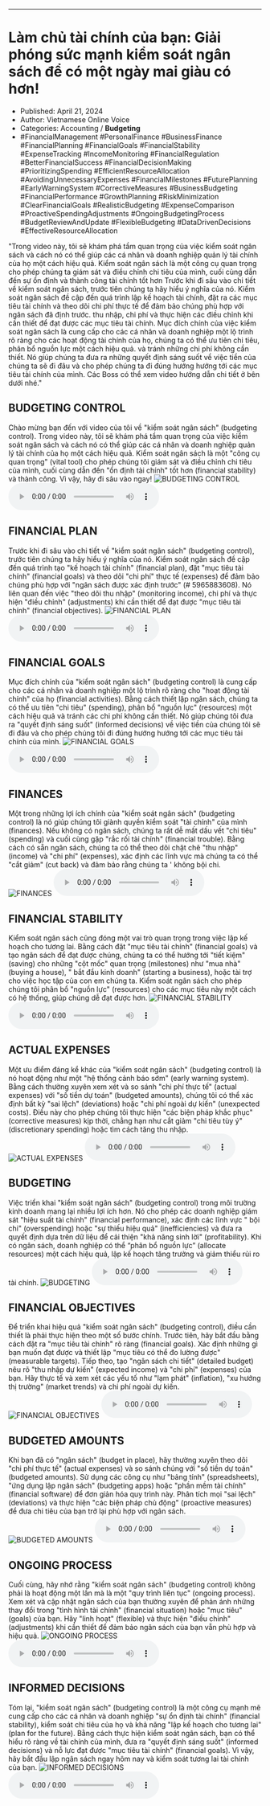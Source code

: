 
---

# Làm chủ tài chính của bạn: Giải phóng sức mạnh kiểm soát ngân sách để có một ngày mai giàu có hơn!

- Published: April 21, 2024
- Author: Vietnamese Online Voice
- Categories: Accounting / **Budgeting**
- #FinancialManagement #PersonalFinance #BusinessFinance #FinancialPlanning #FinancialGoals #FinancialStability #ExpenseTracking #IncomeMonitoring #FinancialRegulation #BetterFinancialSuccess #FinancialDecisionMaking #PrioritizingSpending #EfficientResourceAllocation #AvoidingUnnecessaryExpenses #FinancialMilestones #FuturePlanning #EarlyWarningSystem #CorrectiveMeasures #BusinessBudgeting #FinancialPerformance #GrowthPlanning #RiskMinimization #ClearFinancialGoals #RealisticBudgeting #ExpenseComparison #ProactiveSpendingAdjustments #OngoingBudgetingProcess #BudgetReviewAndUpdate #FlexibleBudgeting #DataDrivenDecisions #EffectiveResourceAllocation

"Trong video này, tôi sẽ khám phá tầm quan trọng của việc kiểm soát ngân sách và cách nó có thể giúp các cá nhân và doanh nghiệp quản lý tài chính của họ một cách hiệu quả. Kiểm soát ngân sách là một công cụ quan trọng cho phép chúng ta giám sát và điều chỉnh chi tiêu của mình, cuối cùng dẫn đến sự ổn định và thành công tài chính tốt hơn Trước khi đi sâu vào chi tiết về kiểm soát ngân sách, trước tiên chúng ta hãy hiểu ý nghĩa của nó. Kiểm soát ngân sách đề cập đến quá trình lập kế hoạch tài chính, đặt ra các mục tiêu tài chính và theo dõi chi phí thực tế để đảm bảo chúng phù hợp với ngân sách đã định trước. thu nhập, chi phí và thực hiện các điều chỉnh khi cần thiết để đạt được các mục tiêu tài chính. Mục đích chính của việc kiểm soát ngân sách là cung cấp cho các cá nhân và doanh nghiệp một lộ trình rõ ràng cho các hoạt động tài chính của họ, chúng ta có thể ưu tiên chi tiêu, phân bổ nguồn lực một cách hiệu quả. và tránh những chi phí không cần thiết. Nó giúp chúng ta đưa ra những quyết định sáng suốt về việc tiền của chúng ta sẽ đi đâu và cho phép chúng ta đi đúng hướng hướng tới các mục tiêu tài chính của mình. Các Boss có thể xem video hướng dẫn chi tiết ở bên dưới nhé."


## BUDGETING CONTROL

Chào mừng bạn đến với video của tôi về "kiểm soát ngân sách" (budgeting control). Trong video này, tôi sẽ khám phá tầm quan trọng của việc kiểm soát ngân sách và cách nó có thể giúp các cá nhân và doanh nghiệp quản lý tài chính của họ một cách hiệu quả. Kiểm soát ngân sách là một "công cụ quan trọng" (vital tool) cho phép chúng tôi giám sát và điều chỉnh chi tiêu của mình, cuối cùng dẫn đến "ổn định tài chính" tốt hơn (financial stability) và thành công. Vì vậy, hãy đi sâu vào ngay!
![BUDGETING CONTROL](https://http-archiver-apis-production-80.schnworks.com/storage/images/transitions/2024-04-21/transition--11061199811-Montserrat-Regular-673AB7.jpg)
<audio controls>
    <source src="https://http-archiver-apis-production-80.schnworks.com/storage/audio/file-54020063635.mp3" type="audio/mpeg">
</audio>



## FINANCIAL PLAN

Trước khi đi sâu vào chi tiết về "kiểm soát ngân sách" (budgeting control), trước tiên chúng ta hãy hiểu ý nghĩa của nó. Kiểm soát ngân sách đề cập đến quá trình tạo "kế hoạch tài chính" (financial plan), đặt "mục tiêu tài chính" (financial goals) và theo dõi "chi phí" thực tế (expenses) để đảm bảo chúng phù hợp với "ngân sách được xác định trước" (# 5965883608). Nó liên quan đến việc "theo dõi thu nhập" (monitoring income), chi phí và thực hiện "điều chỉnh" (adjustments) khi cần thiết để đạt được "mục tiêu tài chính" (financial objectives).
![FINANCIAL PLAN](https://http-archiver-apis-production-80.schnworks.com/storage/images/transitions/2024-04-21/transition-33549616114-Montserrat-Medium-880E4F.jpg)
<audio controls>
    <source src="https://http-archiver-apis-production-80.schnworks.com/storage/audio/file-29169327399.mp3" type="audio/mpeg">
</audio>



## FINANCIAL GOALS

Mục đích chính của "kiểm soát ngân sách" (budgeting control) là cung cấp cho các cá nhân và doanh nghiệp một lộ trình rõ ràng cho "hoạt động tài chính" của họ (financial activities). Bằng cách thiết lập ngân sách, chúng ta có thể ưu tiên "chi tiêu" (spending), phân bổ "nguồn lực" (resources) một cách hiệu quả và tránh các chi phí không cần thiết. Nó giúp chúng tôi đưa ra "quyết định sáng suốt" (informed decisions) về việc tiền của chúng tôi sẽ đi đâu và cho phép chúng tôi đi đúng hướng hướng tới các mục tiêu tài chính của mình.
![FINANCIAL GOALS](https://http-archiver-apis-production-80.schnworks.com/storage/images/transitions/2024-04-21/transition--33892607866-Montserrat-SemiBold-673AB7.jpg)
<audio controls>
    <source src="https://http-archiver-apis-production-80.schnworks.com/storage/audio/file-11492979169.mp3" type="audio/mpeg">
</audio>



## FINANCES

Một trong những lợi ích chính của "kiểm soát ngân sách" (budgeting control) là nó giúp chúng tôi giành quyền kiểm soát "tài chính" của mình (finances). Nếu không có ngân sách, chúng ta rất dễ mất dấu vết "chi tiêu" (spending) và cuối cùng gặp "rắc rối tài chính" (financial trouble). Bằng cách có sẵn ngân sách, chúng ta có thể theo dõi chặt chẽ "thu nhập" (income) và "chi phí" (expenses), xác định các lĩnh vực mà chúng ta có thể "cắt giảm" (cut back) và đảm bảo rằng chúng ta ' không bội chi.
![FINANCES](https://http-archiver-apis-production-80.schnworks.com/storage/images/transitions/2024-04-21/transition-26852631393-Montserrat-ExtraBold-880E4F.jpg)
<audio controls>
    <source src="https://http-archiver-apis-production-80.schnworks.com/storage/audio/file-27092890395.mp3" type="audio/mpeg">
</audio>



## FINANCIAL STABILITY

Kiểm soát ngân sách cũng đóng một vai trò quan trọng trong việc lập kế hoạch cho tương lai. Bằng cách đặt "mục tiêu tài chính" (financial goals) và tạo ngân sách để đạt được chúng, chúng ta có thể hướng tới "tiết kiệm" (saving) cho những "cột mốc" quan trọng (milestones) như "mua nhà" (buying a house), " bắt đầu kinh doanh" (starting a business), hoặc tài trợ cho việc học tập của con em chúng ta. Kiểm soát ngân sách cho phép chúng tôi phân bổ "nguồn lực" (resources) cho các mục tiêu này một cách có hệ thống, giúp chúng dễ đạt được hơn.
![FINANCIAL STABILITY](https://http-archiver-apis-production-80.schnworks.com/storage/images/transitions/2024-04-21/transition-3066456133-Montserrat-ExtraBold-004895.jpg)
<audio controls>
    <source src="https://http-archiver-apis-production-80.schnworks.com/storage/audio/file-19214920097.mp3" type="audio/mpeg">
</audio>



## ACTUAL EXPENSES

Một ưu điểm đáng kể khác của "kiểm soát ngân sách" (budgeting control) là nó hoạt động như một "hệ thống cảnh báo sớm" (early warning system). Bằng cách thường xuyên xem xét và so sánh "chi phí thực tế" (actual expenses) với "số tiền dự toán" (budgeted amounts), chúng tôi có thể xác định bất kỳ "sai lệch" (deviations) hoặc "chi phí ngoài dự kiến" (unexpected costs). Điều này cho phép chúng tôi thực hiện "các biện pháp khắc phục" (corrective measures) kịp thời, chẳng hạn như cắt giảm "chi tiêu tùy ý" (discretionary spending) hoặc tìm cách tăng thu nhập.
![ACTUAL EXPENSES](https://http-archiver-apis-production-80.schnworks.com/storage/images/transitions/2024-04-21/transition--25773589628-Montserrat-Bold-303F9F.jpg)
<audio controls>
    <source src="https://http-archiver-apis-production-80.schnworks.com/storage/audio/file-32312687209.mp3" type="audio/mpeg">
</audio>



## BUDGETING

Việc triển khai "kiểm soát ngân sách" (budgeting control) trong môi trường kinh doanh mang lại nhiều lợi ích hơn. Nó cho phép các doanh nghiệp giám sát "hiệu suất tài chính" (financial performance), xác định các lĩnh vực " bội chi" (overspending) hoặc "sự thiếu hiệu quả" (inefficiencies) và đưa ra quyết định dựa trên dữ liệu để cải thiện "khả năng sinh lời" (profitability). Khi có ngân sách, doanh nghiệp có thể “phân bổ nguồn lực” (allocate resources) một cách hiệu quả, lập kế hoạch tăng trưởng và giảm thiểu rủi ro tài chính.
![BUDGETING](https://http-archiver-apis-production-80.schnworks.com/storage/images/transitions/2024-04-21/transition-11882822800-Montserrat-Black-283593.jpg)
<audio controls>
    <source src="https://http-archiver-apis-production-80.schnworks.com/storage/audio/file-17083020799.mp3" type="audio/mpeg">
</audio>



## FINANCIAL OBJECTIVES

Để triển khai hiệu quả "kiểm soát ngân sách" (budgeting control), điều cần thiết là phải thực hiện theo một số bước chính. Trước tiên, hãy bắt đầu bằng cách đặt ra "mục tiêu tài chính" rõ ràng (financial goals). Xác định những gì bạn muốn đạt được và thiết lập "mục tiêu có thể đo lường được" (measurable targets). Tiếp theo, tạo "ngân sách chi tiết" (detailed budget) nêu rõ "thu nhập dự kiến" (expected income) và "chi phí" (expenses) của bạn. Hãy thực tế và xem xét các yếu tố như "lạm phát" (inflation), "xu hướng thị trường" (market trends) và chi phí ngoài dự kiến.
![FINANCIAL OBJECTIVES](https://http-archiver-apis-production-80.schnworks.com/storage/images/transitions/2024-04-21/transition--53772398160-Montserrat-Regular-9C27B0.jpg)
<audio controls>
    <source src="https://http-archiver-apis-production-80.schnworks.com/storage/audio/file-36678491536.mp3" type="audio/mpeg">
</audio>



## BUDGETED AMOUNTS

Khi bạn đã có "ngân sách" (budget in place), hãy thường xuyên theo dõi "chi phí thực tế" (actual expenses) và so sánh chúng với "số tiền dự toán" (budgeted amounts). Sử dụng các công cụ như "bảng tính" (spreadsheets), "ứng dụng lập ngân sách" (budgeting apps) hoặc "phần mềm tài chính" (financial software) để đơn giản hóa quy trình này. Phân tích mọi "sai lệch" (deviations) và thực hiện "các biện pháp chủ động" (proactive measures) để đưa chi tiêu của bạn trở lại phù hợp với ngân sách.
![BUDGETED AMOUNTS](https://http-archiver-apis-production-80.schnworks.com/storage/images/transitions/2024-04-21/transition--29152325111-Montserrat-Thin-303F9F.jpg)
<audio controls>
    <source src="https://http-archiver-apis-production-80.schnworks.com/storage/audio/file-5723557975.mp3" type="audio/mpeg">
</audio>



## ONGOING PROCESS

Cuối cùng, hãy nhớ rằng "kiểm soát ngân sách" (budgeting control) không phải là hoạt động một lần mà là một "quy trình liên tục" (ongoing process). Xem xét và cập nhật ngân sách của bạn thường xuyên để phản ánh những thay đổi trong "tình hình tài chính" (financial situation) hoặc "mục tiêu" (goals) của bạn. Hãy "linh hoạt" (flexible) và thực hiện "điều chỉnh" (adjustments) khi cần thiết để đảm bảo ngân sách của bạn vẫn phù hợp và hiệu quả.
![ONGOING PROCESS](https://http-archiver-apis-production-80.schnworks.com/storage/images/transitions/2024-04-21/transition-15794858812-Montserrat-SemiBold-512DA8.jpg)
<audio controls>
    <source src="https://http-archiver-apis-production-80.schnworks.com/storage/audio/file-17614835764.mp3" type="audio/mpeg">
</audio>



## INFORMED DECISIONS

Tóm lại, "kiểm soát ngân sách" (budgeting control) là một công cụ mạnh mẽ cung cấp cho các cá nhân và doanh nghiệp "sự ổn định tài chính" (financial stability), kiểm soát chi tiêu của họ và khả năng "lập kế hoạch cho tương lai" (plan for the future). Bằng cách thực hiện kiểm soát ngân sách, bạn có thể hiểu rõ ràng về tài chính của mình, đưa ra "quyết định sáng suốt" (informed decisions) và nỗ lực đạt được "mục tiêu tài chính" (financial goals). Vì vậy, hãy bắt đầu lập ngân sách ngay hôm nay và kiểm soát tương lai tài chính của bạn.
![INFORMED DECISIONS](https://http-archiver-apis-production-80.schnworks.com/storage/images/transitions/2024-04-21/transition--22934795029-Montserrat-Thin-303F9F.jpg)
<audio controls>
    <source src="https://http-archiver-apis-production-80.schnworks.com/storage/audio/file-18803734697.mp3" type="audio/mpeg">
</audio>

